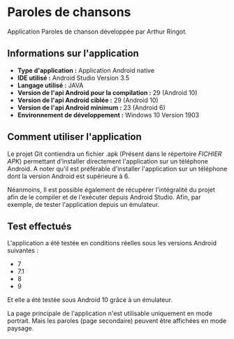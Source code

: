 # Paroles de chansons
Application Paroles de chanson développée par Arthur Ringot.

## Informations sur l'application
- **Type d'application :** Application Android native
- **IDE utilisé :** Android Studio Version 3.5
- **Langage utilisé :** JAVA
- **Version de l'api Android pour la compilation :** 29 (Android 10)
- **Version de l'api Android ciblée :** 29 (Android 10)
- **Version de l'api Android minimum :** 23 (Android 6)
- **Environnement de développement :** Windows 10 Version 1903

## Comment utiliser l'application

Le projet Git contiendra un fichier .apk (Présent dans le répertoire *FICHIER APK*) permettant d’installer directement l'application sur un téléphone Android.
A noter qu'il est préférable d'installer l'application sur un téléphone dont la version Android est supérieure à 6.

Néanmoins, 
Il est possible également de récupérer l'intégralité du projet afin de le compiler et de l'exécuter  depuis Android Studio.
Afin, par exemple, de tester l'application depuis un émulateur.

## Test effectués 
L'application a été testée en conditions réelles sous les versions Android suivantes :
- 7
- 7.1
- 8
- 9

Et elle a été testée sous Android 10 grâce à un émulateur.

La page principale de l'application n'est utilisable uniquement en mode portrait.
Mais les paroles (page secondaire) peuvent être affichées en mode paysage.
